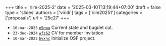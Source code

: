 +++
title = 'riim-2025-2'
date = '2025-03-10T13:19:44+07:00'
draft = false
type = 'slides'
authors = ['viridi']
tags = ['riim20251']
categories = ['proposals']
url = '25c27'
+++

+ `10-mar-2025` [`e5nwu`](https://osf.io/e5nwu) Current state and bugdet cut.
+ `23-dec-2024` [`wfz62`](https://osf.io/wfz62) CV for member invitation
+ `10-mar-2025` [`bvxnc`](https://osf.io/bvxnc) Initialize OSF project.